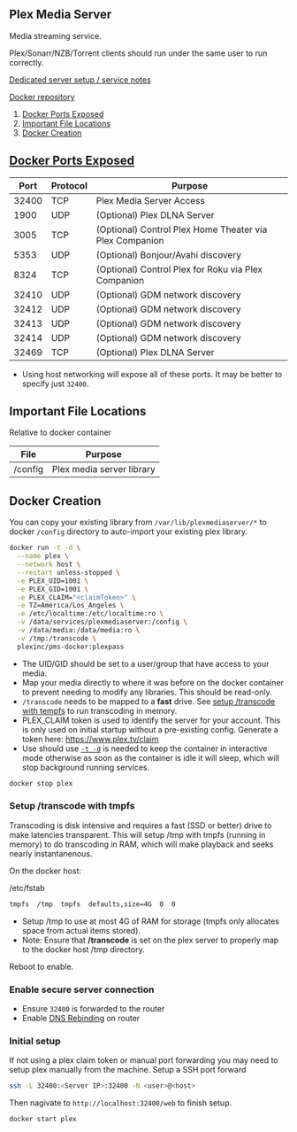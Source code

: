 Plex Media Server
-----------------
Media streaming service.

Plex/Sonarr/NZB/Torrent clients should run under the same user to run correctly.

[Dedicated server setup / service notes](plex-dedicated.md)

[Docker repository][1]

1. [Docker Ports Exposed](#docker-ports-exposed)
1. [Important File Locations](#important-file-locations)
1. [Docker Creation](#docker-creation)

[Docker Ports Exposed][2]
-------------------------

| Port  | Protocol | Purpose                                                 |
|-------|----------|---------------------------------------------------------|
| 32400 | TCP      | Plex Media Server Access                                |
| 1900  | UDP      | (Optional) Plex DLNA Server                             |
| 3005  | TCP      | (Optional) Control Plex Home Theater via Plex Companion |
| 5353  | UDP      | (Optional) Bonjour/Avahi discovery                      |
| 8324  | TCP      | (Optional) Control Plex for Roku via Plex Companion     |
| 32410 | UDP      | (Optional) GDM network discovery                        |
| 32412 | UDP      | (Optional)  GDM network discovery                       |
| 32413 | UDP      | (Optional) GDM network discovery                        |
| 32414 | UDP      | (Optional) GDM network discovery                        |
| 32469 | TCP      | (Optional) Plex DLNA Server                             |
 * Using host networking will expose all of these ports. It may be better to
   specify just `32400`.

Important File Locations
------------------------
Relative to docker container

| File    | Purpose                   |
|---------|---------------------------|
| /config | Plex media server library |

Docker Creation
---------------
You can copy your existing library from `/var/lib/plexmediaserver/*` to docker
`/config` directory to auto-import your existing plex library.

```bash
docker run -t -d \
  --name plex \
  --network host \
  --restart unless-stopped \
  -e PLEX_UID=1001 \
  -e PLEX_GID=1001 \
  -e PLEX_CLAIM="<claimToken>" \
  -e TZ=America/Los_Angeles \
  -e /etc/localtime:/etc/localtime:ro \
  -v /data/services/plexmediaserver:/config \
  -v /data/media:/data/media:ro \
  -v /tmp:/transcode \
  plexinc/pms-docker:plexpass
```
 * The UID/GID should be set to a user/group that have access to your media.
 * Map your media directly to where it was before on the docker container to
   prevent needing to modify any libraries. This should be read-only.
 * `/transcode` needs to be mapped to a **fast** drive. See
   [setup /transcode with tempfs](#setup-transcode-with-tempfs) to run
   transcoding in memory.
 * PLEX_CLAIM token is used to identify the server for your account. This is
   only used on initial startup without a pre-existing config. Generate a token
   here: https://www.plex.tv/claim
 * Use should use [`-t -d`][3] is needed to keep the container in interactive
   mode otherwise as soon as the container is idle it will sleep, which will
   stop background running services.

```bash
docker stop plex
```

### Setup /transcode with tmpfs
Transcoding is disk intensive and requires a fast (SSD or better) drive to make
latencies transparent. This will setup /tmp with tmpfs (running in memory) to
do transcoding in RAM, which will make playback and seeks nearly instantanenous.

On the docker host:

/etc/fstab
```bash
tmpfs  /tmp  tmpfs  defaults,size=4G  0  0
```
 * Setup /tmp to use at most 4G of RAM for storage (tmpfs only allocates space
   from actual items stored).
 * Note: Ensure that **/transcode** is set on the plex server to properly map to
   the docker host /tmp directory.

Reboot to enable.

### Enable secure server connection

 * Ensure `32400` is forwarded to the router
 * Enable [DNS Rebinding][3] on router

### Initial setup
If not using a plex claim token or manual port forwarding you may need to setup
plex manually from the machine. Setup a SSH port forward

```bash
ssh -L 32400:<Server IP>:32400 -N <user>@<host>
```

Then nagivate to `http://localhost:32400/web` to finish setup.

```bash
docker start plex
```

[1]: https://hub.docker.com/r/plexinc/pms-docker/
[2]: https://support.plex.tv/articles/201543147-what-network-ports-do-i-need-to-allow-through-my-firewall/
[3]: https://support.plex.tv/articles/206225077-how-to-use-secure-server-connections/
[4]: https://www.cb-net.co.uk/linux/running-plex-from-a-docker-container-on-ubuntu-16-04-lts-16-10/